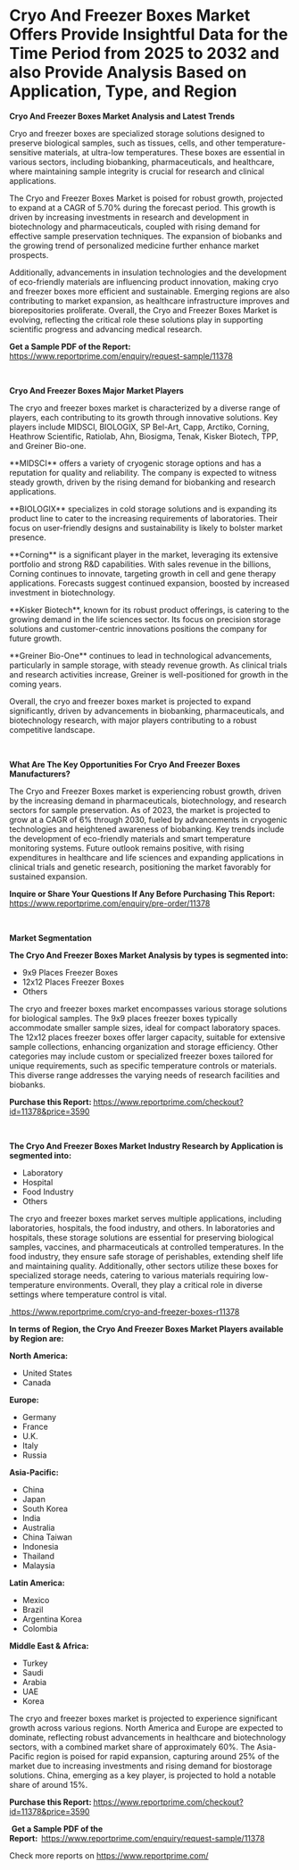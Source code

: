 <p><h1>Cryo And Freezer Boxes Market Offers Provide Insightful Data for the Time Period from 2025 to 2032 and also Provide Analysis Based on Application, Type, and Region</h1></p><p><strong>Cryo And Freezer Boxes Market Analysis and Latest Trends</strong></p>
<p><p>Cryo and freezer boxes are specialized storage solutions designed to preserve biological samples, such as tissues, cells, and other temperature-sensitive materials, at ultra-low temperatures. These boxes are essential in various sectors, including biobanking, pharmaceuticals, and healthcare, where maintaining sample integrity is crucial for research and clinical applications.</p><p>The Cryo and Freezer Boxes Market is poised for robust growth, projected to expand at a CAGR of 5.70% during the forecast period. This growth is driven by increasing investments in research and development in biotechnology and pharmaceuticals, coupled with rising demand for effective sample preservation techniques. The expansion of biobanks and the growing trend of personalized medicine further enhance market prospects.</p><p>Additionally, advancements in insulation technologies and the development of eco-friendly materials are influencing product innovation, making cryo and freezer boxes more efficient and sustainable. Emerging regions are also contributing to market expansion, as healthcare infrastructure improves and biorepositories proliferate. Overall, the Cryo and Freezer Boxes Market is evolving, reflecting the critical role these solutions play in supporting scientific progress and advancing medical research.</p></p>
<p><strong>Get a Sample PDF of the Report:&nbsp;</strong> <a href="https://www.reportprime.com/enquiry/request-sample/11378?utm_campaign=3172&utm_medium=2&utm_source=Github&utm_content=ia&utm_term=20032025&utm_id=cryo-and-freezer-boxes">https://www.reportprime.com/enquiry/request-sample/11378</a></p>
<p>&nbsp;</p>
<p><strong>Cryo And Freezer Boxes Major Market Players</strong></p>
<p><p>The cryo and freezer boxes market is characterized by a diverse range of players, each contributing to its growth through innovative solutions. Key players include MIDSCI, BIOLOGIX, SP Bel-Art, Capp, Arctiko, Corning, Heathrow Scientific, Ratiolab, Ahn, Biosigma, Tenak, Kisker Biotech, TPP, and Greiner Bio-one.</p><p>**MIDSCI** offers a variety of cryogenic storage options and has a reputation for quality and reliability. The company is expected to witness steady growth, driven by the rising demand for biobanking and research applications.</p><p>**BIOLOGIX** specializes in cold storage solutions and is expanding its product line to cater to the increasing requirements of laboratories. Their focus on user-friendly designs and sustainability is likely to bolster market presence.</p><p>**Corning** is a significant player in the market, leveraging its extensive portfolio and strong R&D capabilities. With sales revenue in the billions, Corning continues to innovate, targeting growth in cell and gene therapy applications. Forecasts suggest continued expansion, boosted by increased investment in biotechnology.</p><p>**Kisker Biotech**, known for its robust product offerings, is catering to the growing demand in the life sciences sector. Its focus on precision storage solutions and customer-centric innovations positions the company for future growth.</p><p>**Greiner Bio-One** continues to lead in technological advancements, particularly in sample storage, with steady revenue growth. As clinical trials and research activities increase, Greiner is well-positioned for growth in the coming years.</p><p>Overall, the cryo and freezer boxes market is projected to expand significantly, driven by advancements in biobanking, pharmaceuticals, and biotechnology research, with major players contributing to a robust competitive landscape.</p></p>
<p>&nbsp;</p>
<p><strong>What Are The Key Opportunities For Cryo And Freezer Boxes Manufacturers?</strong></p>
<p><p>The Cryo and Freezer Boxes market is experiencing robust growth, driven by the increasing demand in pharmaceuticals, biotechnology, and research sectors for sample preservation. As of 2023, the market is projected to grow at a CAGR of 6% through 2030, fueled by advancements in cryogenic technologies and heightened awareness of biobanking. Key trends include the development of eco-friendly materials and smart temperature monitoring systems. Future outlook remains positive, with rising expenditures in healthcare and life sciences and expanding applications in clinical trials and genetic research, positioning the market favorably for sustained expansion.</p></p>
<p><strong>Inquire or Share Your Questions If Any Before Purchasing This Report:</strong> <a href="https://www.reportprime.com/enquiry/pre-order/11378?utm_campaign=3172&utm_medium=2&utm_source=Github&utm_content=ia&utm_term=20032025&utm_id=cryo-and-freezer-boxes">https://www.reportprime.com/enquiry/pre-order/11378</a></p>
<p>&nbsp;</p>
<p><strong>Market Segmentation</strong></p>
<p><strong>The Cryo And Freezer Boxes Market Analysis by types is segmented into:</strong></p>
<p><ul><li>9x9 Places Freezer Boxes</li><li>12x12 Places Freezer Boxes</li><li>Others</li></ul></p>
<p><p>The cryo and freezer boxes market encompasses various storage solutions for biological samples. The 9x9 places freezer boxes typically accommodate smaller sample sizes, ideal for compact laboratory spaces. The 12x12 places freezer boxes offer larger capacity, suitable for extensive sample collections, enhancing organization and storage efficiency. Other categories may include custom or specialized freezer boxes tailored for unique requirements, such as specific temperature controls or materials. This diverse range addresses the varying needs of research facilities and biobanks.</p></p>
<p><strong>Purchase this Report:&nbsp;</strong><a href="https://www.reportprime.com/checkout?id=11378&price=3590&utm_campaign=3172&utm_medium=2&utm_source=Github&utm_content=ia&utm_term=20032025&utm_id=cryo-and-freezer-boxes">https://www.reportprime.com/checkout?id=11378&price=3590</a></p>
<p>&nbsp;</p>
<p><strong>The Cryo And Freezer Boxes Market Industry Research by Application is segmented into:</strong></p>
<p><ul><li>Laboratory</li><li>Hospital</li><li>Food Industry</li><li>Others</li></ul></p>
<p><p>The cryo and freezer boxes market serves multiple applications, including laboratories, hospitals, the food industry, and others. In laboratories and hospitals, these storage solutions are essential for preserving biological samples, vaccines, and pharmaceuticals at controlled temperatures. In the food industry, they ensure safe storage of perishables, extending shelf life and maintaining quality. Additionally, other sectors utilize these boxes for specialized storage needs, catering to various materials requiring low-temperature environments. Overall, they play a critical role in diverse settings where temperature control is vital.</p></p>
<p><a href="https://www.reportprime.com/cryo-and-freezer-boxes-r11378?utm_campaign=3172&utm_medium=2&utm_source=Github&utm_content=ia&utm_term=20032025&utm_id=cryo-and-freezer-boxes">&nbsp;https://www.reportprime.com/cryo-and-freezer-boxes-r11378</a></p>
<p><strong>In terms of Region, the Cryo And Freezer Boxes Market Players available by Region are:</strong></p>
<p>
    <p> <strong> North America: </strong>
        <ul>
            <li>United States</li>
            <li>Canada</li>
        </ul>
        </p> 
    <p> <strong> Europe: </strong>
        <ul>
            <li>Germany</li>
            <li>France</li>
            <li>U.K.</li>
            <li>Italy</li>
            <li>Russia</li>
        </ul>
        </p> 
    <p> <strong> Asia-Pacific: </strong>
        <ul>
            <li>China</li>
            <li>Japan</li>
            <li>South Korea</li>
            <li>India</li>
            <li>Australia</li>
            <li>China Taiwan</li>
            <li>Indonesia</li>
            <li>Thailand</li>
            <li>Malaysia</li>
        </ul>
        </p> 
    <p> <strong> Latin America: </strong>
        <ul>
            <li>Mexico</li>
            <li>Brazil</li>
            <li>Argentina Korea</li>
            <li>Colombia</li>
        </ul>
        </p> 
    <p> <strong> Middle East & Africa: </strong>
        <ul>
            <li>Turkey</li>
            <li>Saudi</li>
            <li>Arabia</li>
            <li>UAE</li>
            <li>Korea</li>
        </ul>
    </p>
    </p>
<p><p>The cryo and freezer boxes market is projected to experience significant growth across various regions. North America and Europe are expected to dominate, reflecting robust advancements in healthcare and biotechnology sectors, with a combined market share of approximately 60%. The Asia-Pacific region is poised for rapid expansion, capturing around 25% of the market due to increasing investments and rising demand for biostorage solutions. China, emerging as a key player, is projected to hold a notable share of around 15%.</p></p>
<p><strong>Purchase this Report: </strong><a href="https://www.reportprime.com/checkout?id=11378&price=3590&utm_campaign=3172&utm_medium=2&utm_source=Github&utm_content=ia&utm_term=20032025&utm_id=cryo-and-freezer-boxes">https://www.reportprime.com/checkout?id=11378&price=3590</a></p>
<p>&nbsp;<strong>Get a Sample PDF of the Report:&nbsp;&nbsp;</strong><a href="https://www.reportprime.com/enquiry/request-sample/11378?utm_campaign=3172&utm_medium=2&utm_source=Github&utm_content=ia&utm_term=20032025&utm_id=cryo-and-freezer-boxes">https://www.reportprime.com/enquiry/request-sample/11378</a></p>
<p><strong></strong></p>
<p>Check more reports on <a href="https://www.reportprime.com/?utm_campaign=3172&utm_medium=2&utm_source=Github&utm_content=ia&utm_term=20032025&utm_id=cryo-and-freezer-boxes">https://www.reportprime.com/</a></p>